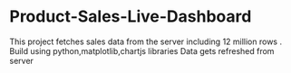 # Product-Sales-Live-Dashboard

This project fetches sales data from the server including 12 million rows .
Build using python,matplotlib,chartjs libraries
Data gets refreshed from server 
